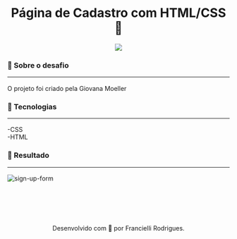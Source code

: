 <h1 align="center">
Página de Cadastro com HTML/CSS 📃
</h1>
<p align="center">
<a target="_blank" rel="noopener noreferrer" href="https://camo.githubusercontent.com/66fe19848b26f90cf13a99b798f742a9e7809b27/68747470733a2f2f696d672e736869656c64732e696f2f62616467652f746563682d66726f6e742d2d656e642d627269676874677265656e"><img src="https://camo.githubusercontent.com/66fe19848b26f90cf13a99b798f742a9e7809b27/68747470733a2f2f696d672e736869656c64732e696f2f62616467652f746563682d66726f6e742d2d656e642d627269676874677265656e" data-canonical-src="https://img.shields.io/badge/tech-front--end-brightgreen" style="max-width:100%;"></a>

### 🧐 Sobre o desafio <hr>

O projeto foi criado pela Giovana Moeller

### 🚨 Tecnologias <hr>

-CSS <br>
-HTML <br>

### 🎉 Resultado <hr>

<img alt="sign-up-form" src="https://ik.imagekit.io/atnyozbx9v/final_hBbJ3p94C.png">

<br><br><br><br>
<p align="center">
Desenvolvido com 💜 por Francielli Rodrigues.
</p>


